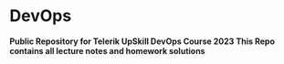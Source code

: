 # DevOps
<b> Public Repository for Telerik UpSkill DevOps Course 2023 </b>
<b> This Repo contains all lecture notes and homework solutions </b>
